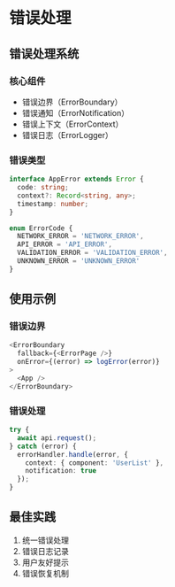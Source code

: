 # 错误处理

## 错误处理系统

### 核心组件
- 错误边界（ErrorBoundary）
- 错误通知（ErrorNotification）
- 错误上下文（ErrorContext）
- 错误日志（ErrorLogger）

### 错误类型
```typescript
interface AppError extends Error {
  code: string;
  context?: Record<string, any>;
  timestamp: number;
}

enum ErrorCode {
  NETWORK_ERROR = 'NETWORK_ERROR',
  API_ERROR = 'API_ERROR',
  VALIDATION_ERROR = 'VALIDATION_ERROR',
  UNKNOWN_ERROR = 'UNKNOWN_ERROR'
}
```

## 使用示例

### 错误边界
```typescript
<ErrorBoundary
  fallback={<ErrorPage />}
  onError={(error) => logError(error)}
>
  <App />
</ErrorBoundary>
```

### 错误处理
```typescript
try {
  await api.request();
} catch (error) {
  errorHandler.handle(error, {
    context: { component: 'UserList' },
    notification: true
  });
}
```

## 最佳实践
1. 统一错误处理
2. 错误日志记录
3. 用户友好提示
4. 错误恢复机制 